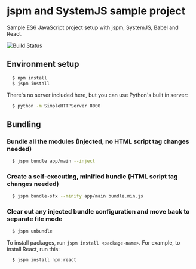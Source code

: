 # jspm and SystemJS sample project 
 
Sample ES6 JavaScript project setup with jspm, SystemJS, Babel and React.

[![Build Status](https://travis-ci.org/akikoo/systemjs-jspm-boilerplate.svg?branch=master)](https://travis-ci.org/akikoo/systemjs-jspm-boilerplate)

## Environment setup 

```sh
  $ npm install
  $ jspm install
```

There's no server included here, but you can use Python's built in server: 
  
```sh
  $ python -m SimpleHTTPServer 8000
```

## Bundling 

### Bundle all the modules (injected, no HTML script tag changes needed)

```sh
  $ jspm bundle app/main --inject
```

### Create a self-executing, minified bundle (HTML script tag changes needed)
 
```sh
  $ jspm bundle-sfx --minify app/main bundle.min.js
```

### Clear out any injected bundle configuration and move back to separate file mode

```sh
  $ jspm unbundle
```

To install packages, run `jspm install <package-name>`. For example, to install React, run this:

```sh
  $ jspm install npm:react
```